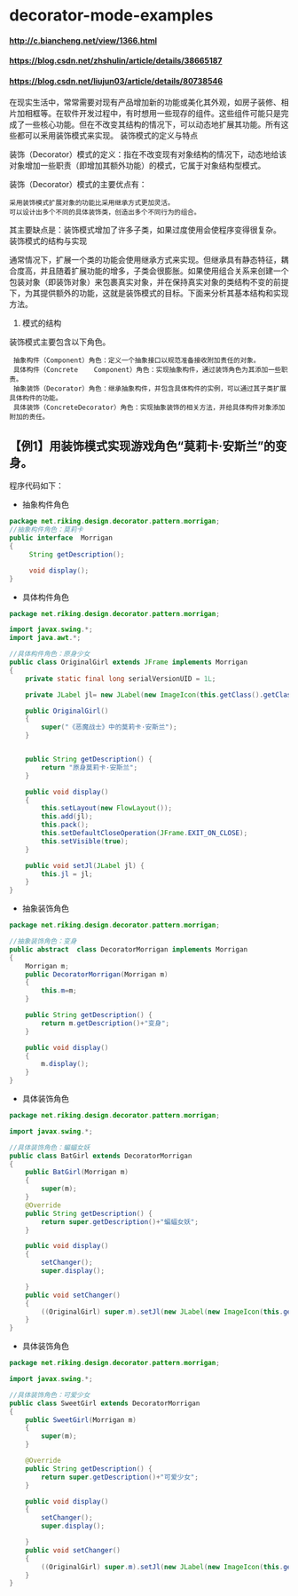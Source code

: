 # decorator-mode-examples
#### http://c.biancheng.net/view/1366.html
#### https://blog.csdn.net/zhshulin/article/details/38665187
#### https://blog.csdn.net/liujun03/article/details/80738546

在现实生活中，常常需要对现有产品增加新的功能或美化其外观，如房子装修、相片加相框等。在软件开发过程中，有时想用一些现存的组件。这些组件可能只是完成了一些核心功能。但在不改变其结构的情况下，可以动态地扩展其功能。所有这些都可以釆用装饰模式来实现。
装饰模式的定义与特点

装饰（Decorator）模式的定义：指在不改变现有对象结构的情况下，动态地给该对象增加一些职责（即增加其额外功能）的模式，它属于对象结构型模式。

装饰（Decorator）模式的主要优点有：

    采用装饰模式扩展对象的功能比采用继承方式更加灵活。
    可以设计出多个不同的具体装饰类，创造出多个不同行为的组合。


其主要缺点是：装饰模式增加了许多子类，如果过度使用会使程序变得很复杂。
装饰模式的结构与实现

通常情况下，扩展一个类的功能会使用继承方式来实现。但继承具有静态特征，耦合度高，并且随着扩展功能的增多，子类会很膨胀。如果使用组合关系来创建一个包装对象（即装饰对象）来包裹真实对象，并在保持真实对象的类结构不变的前提下，为其提供额外的功能，这就是装饰模式的目标。下面来分析其基本结构和实现方法。

1. 模式的结构

装饰模式主要包含以下角色。


     抽象构件（Component）角色：定义一个抽象接口以规范准备接收附加责任的对象。
     具体构件（Concrete    Component）角色：实现抽象构件，通过装饰角色为其添加一些职责。
     抽象装饰（Decorator）角色：继承抽象构件，并包含具体构件的实例，可以通过其子类扩展具体构件的功能。
     具体装饰（ConcreteDecorator）角色：实现抽象装饰的相关方法，并给具体构件对象添加附加的责任。


## 【例1】用装饰模式实现游戏角色“莫莉卡·安斯兰”的变身。

程序代码如下： 

 - 抽象构件角色
```java
package net.riking.design.decorator.pattern.morrigan;
//抽象构件角色：莫莉卡
public interface  Morrigan
{
     String getDescription();

     void display();
}
```
- 具体构件角色
```java
package net.riking.design.decorator.pattern.morrigan;

import javax.swing.*;
import java.awt.*;

//具体构件角色：原身少女
public class OriginalGirl extends JFrame implements Morrigan
{
    private static final long serialVersionUID = 1L;

    private JLabel jl= new JLabel(new ImageIcon(this.getClass().getClassLoader().getResource("static").getPath()+"/Morrigan0.jpg"));

    public OriginalGirl()
    {
        super("《恶魔战士》中的莫莉卡·安斯兰");
    }


    public String getDescription() {
        return "原身莫莉卡·安斯兰";
    }

    public void display()
    {   
        this.setLayout(new FlowLayout());
        this.add(jl);
        this.pack();
        this.setDefaultCloseOperation(JFrame.EXIT_ON_CLOSE);  
        this.setVisible(true);
    }

    public void setJl(JLabel jl) {
        this.jl = jl;
    }
}
```
 - 抽象装饰角色
```java
package net.riking.design.decorator.pattern.morrigan;

//抽象装饰角色：变身
public abstract  class DecoratorMorrigan implements Morrigan
{
    Morrigan m;   
    public DecoratorMorrigan(Morrigan m)
    {
        this.m=m;
    }

    public String getDescription() {
        return m.getDescription()+"变身";
    }

    public void display()
    {
        m.display();
    }
}
```
 - 具体装饰角色
```java
package net.riking.design.decorator.pattern.morrigan;

import javax.swing.*;

//具体装饰角色：蝙蝠女妖
public class BatGirl extends DecoratorMorrigan
{
    public BatGirl(Morrigan m)
    {
        super(m);
    }
    @Override
    public String getDescription() {
        return super.getDescription()+"蝙蝠女妖";
    }

    public void display()
    {
        setChanger();
        super.display();

    }
    public void setChanger()
    {
        ((OriginalGirl) super.m).setJl(new JLabel(new ImageIcon(this.getClass().getClassLoader().getResource("static").getPath()+"/Morrigan1.jpg")));
    }
}
```
 - 具体装饰角色
```java
package net.riking.design.decorator.pattern.morrigan;

import javax.swing.*;

//具体装饰角色：可爱少女
public class SweetGirl extends DecoratorMorrigan
{
    public SweetGirl(Morrigan m)
    {
        super(m);
    }

    @Override
    public String getDescription() {
        return super.getDescription()+"可爱少女";
    }

    public void display()
    {
        setChanger();
        super.display();

    }
    public void setChanger()
    {
        ((OriginalGirl) super.m).setJl(new JLabel(new ImageIcon(this.getClass().getClassLoader().getResource("static").getPath()+"/Morrigan2.jpg")));
    }
}
```
